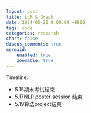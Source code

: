 ```yaml
---
layout: post
title: LLM & Graph
date: 2024-05-20 8:00:00 +0800     
tags: code
categories: research
chart: false
disqus_comments: true
mermaid:
    enabled: true
    zoomable: true
---
```


Timeline:

- 5.15期末考试结束
- 5.17NLP poster session 结束
- 5.19算法project结束
